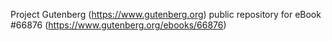 Project Gutenberg (https://www.gutenberg.org) public repository for
eBook #66876 (https://www.gutenberg.org/ebooks/66876)
